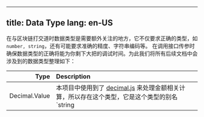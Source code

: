 ---
title: Data Type
lang: en-US
-----------

在与区块链打交道时数据类型是需要额外关注的地方，它不仅要求正确的类型，如 `number,
string`，还有可能要求准确的精度、字符串编码等。
在调用接口传参时确保数据类型的正确将能为你剩下大把的调试时间。为此我们将所有后续文档中会涉及到的数据类型整理如下：

| Type | Description  |
| ---: | :----------- |
| Decimal.Value | 本项目中使用到了 [decimal.js](https://mikemcl.github.io/decimal.js/) 来处理金额相关计算，所以存在这个类型，它是这个类型的别名 `string | number | Decimal` 。注意当涉及金额时，变量的值必须代表一个整数，并且单位是 **shannon**，即必须是类似 `100, '100', new Decimal('100')` 的值 |

